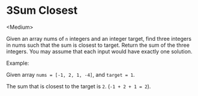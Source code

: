 # 3Sum Closest

\<Medium>

Given an array nums of `n` integers and an integer target, find three integers
in nums such that the sum is closest to target. Return the sum of the three
integers. You may assume that each input would have exactly one solution.

Example:

Given array `nums = [-1, 2, 1, -4]`, and `target = 1`.

The sum that is closest to the target is `2`. (`-1 + 2 + 1 = 2`).
